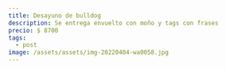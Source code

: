 ```yaml
---
title: Desayuno de bulldog
description: Se entrega envuelto con moño y tags con frases
precio: $ 8700
tags:
  - post
image: /assets/assets/img-20220404-wa0058.jpg
---
```

